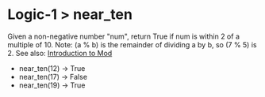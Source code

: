 # Logic-1 > near_ten

Given a non-negative number "num", return True if num is within 2 of a multiple of 10. Note: (a % b) is the remainder of dividing a by b, so (7 % 5) is 2. See also: [Introduction to Mod](https://codingbat.com/doc/practice/mod-introduction.html)

- near_ten(12) → True
- near_ten(17) → False
- near_ten(19) → True